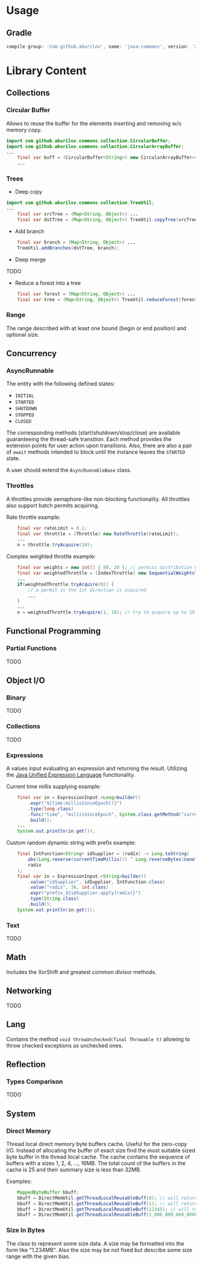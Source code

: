 # Usage

## Gradle

```groovy
compile group: 'com.github.akurilov', name: 'java-commons', version: '2.3.2'
```

# Library Content

## Collections

### Circular Buffer

Allows to reuse the buffer for the elements inserting and removing w/o memory copy.

```java
import com.github.akurilov.commons.collection.CircularBuffer;
import com.github.akurilov.commons.collection.CircularArrayBuffer;
...
    final var buff = (CircularBuffer<String>) new CircularArrayBuffer<>(capacity);
    ...
```

### Trees

* Deep copy

```java
import com.github.akurilov.commons.collection.TreeUtil;
...
    final var srcTree = (Map<String, Object>) ...
    final var dstTree = (Map<String, Object>) TreeUtil.copyTree(srcTree);
```

* Add branch

```java
    final var branch = (Map<String, Object>) ...
    TreeUtil.addBranches(dstTree, branch);
```

* Deep merge

TODO

* Reduce a forest into a tree

```java
    final var forest = (Map<String, Object>) ...
    final var tree = (Map<String, Object>) TreeUtil.reduceForest(forest);
```

### Range

The range described with at least one bound (begin or end position) and optional size.

## Concurrency

### AsyncRunnable

The entity with the following defined states:
* `INITIAL`
* `STARTED`
* `SHUTDOWN`
* `STOPPED`
* `CLOSED`

The corresponding methods (start/shutdown/stop/close) are available guaranteeing the thread-safe transition. Each method
provides the extension points for user action upon transitions. Also, there are also a pair of `await` methods intended
to block until the instance leaves the `STARTED` state.

A user should extend the `AsyncRunnableBase` class.

### Throttles

A throttles provide semaphore-like non-blocking functionality. All throttles also support batch permits acquiring.

Rate throttle example:
```java
    final var rateLimit = 0.1;
    final var throttle = (Throttle) new RateThrottle(rateLimit);
    ...
    n = throttle.tryAcquire(10);
```

Complex weighted throttle example:
```java
    final var weights = new int[] { 80, 20 }; // permits distribution 80% in the 1st direction vs 20% in the 2nd one
    final var weightedThrottle = (IndexThrottle) new SequentialWeightsThrottle(weights);
    ...
    if(weightedThrottle.tryAcquire(0)) {
        // a permit in the 1st direction is acquired
        ...
    }
    ...
    n = weightedThrottle.tryAcquire(1, 10); // try to acquire up to 10 permits in the 2nd direction
```

## Functional Programming

### Partial Functions

TODO

## Object I/O

### Binary

TODO

### Collections

TODO

### Expressions

A values input evaluating an expression and returning the result. Utilizing the
[Java Unified Expression Language](http://juel.sourceforge.net/index.html) functionality.

Current time millis supplying example:
```java
    final var in = ExpressionInput.<Long>builder()
        .expr("${time:millisSinceEpoch()}")
        .type(long.class)
        .func("time", "millisSinceEpoch", System.class.getMethod("currentTimeMillis"))
        .build();
    ...
    System.out.println(in.get());
```

Custom random dynamic string with prefix example:
```java
    final IntFunction<String> idSupplier = (radix) -> Long.toString(
        abs(Long.reverse(currentTimeMillis()) ^ Long.reverseBytes(nanoTime())),
        radix
    );
    final var in = ExpressionInput.<String>builder()
        .value("idSupplier", idSupplier, IntFunction.class)
        .value("radix", 36, int.class)
        .expr("prefix_${idSupplier.apply(radix)}")
        .type(String.class)
        .build();
    System.out.println(in.get());
```

### Text

TODO

## Math

Includes the XorShift and greatest common divisor methods.

## Networking

TODO

## Lang

Contains the method `void throwUnchecked(final Throwable t)` allowing to throw checked exceptions as unchecked ones.

## Reflection

### Types Comparison

TODO

## System

### Direct Memory

Thread local direct memory byte buffers cache. Useful for the zero-copy I/O. Instead of allocating the buffer of exact
size find the most suitable sized byte buffer in the thread local cache. The cache contains the sequence of buffers
with a sizes 1, 2, 4, ..., 16MB. The total count of the buffers in the cache is 25 and their summary size is less than
32MB.

Examples:
```java
    MappedByteBuffer bbuff;
    bbuff = DirectMemUtil.getThreadLocalReusableBuff(0); // will return the byte buffer with the size of 1 bytes (min)
    bbuff = DirectMemUtil.getThreadLocalReusableBuff(1); // will return the byte buffer with the size of 1 bytes
    bbuff = DirectMemUtil.getThreadLocalReusableBuff(12345); // will return the byte buffer with the size of 16 KB
    bbuff = DirectMemUtil.getThreadLocalReusableBuff(1_000_000_000_000L); // will return the byte buffer with the size of 16 MB (max)
```

### Size In Bytes

The class to represent some size data. A size may be formatted into the form like "1.234MB". Also the size may be not
 fixed but describe some size range with the given bias.
